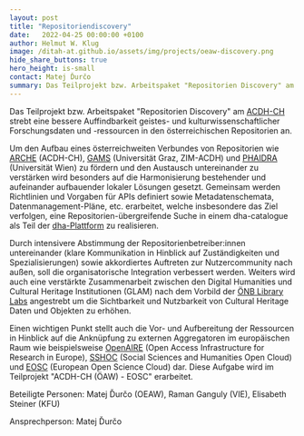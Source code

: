 ```yaml
---
layout: post
title: "Repositoriendiscovery"
date:   2022-04-25 00:00:00 +0100
author: Helmut W. Klug
image: /ditah-at.github.io/assets/img/projects/oeaw-discovery.png
hide_share_buttons: true
hero_height: is-small
contact: Matej Ďurčo
summary: Das Teilprojekt bzw. Arbeitspaket "Repositorien Discovery" am ACDH-CH strebt eine bessere Auffindbarkeit geistes- und kulturwissenschaftlicher Forschungsdaten und -ressourcen in den österreichischen Repositorien an. 
---
```

Das Teilprojekt bzw. Arbeitspaket "Repositorien Discovery" am [ACDH-CH](https://www.oeaw.ac.at/acdh/) strebt eine bessere Auffindbarkeit geistes- und kulturwissenschaftlicher Forschungsdaten und -ressourcen in den österreichischen Repositorien an.

Um den Aufbau eines österreichweiten Verbundes von Repositorien wie [ARCHE](https://arche.acdh.oeaw.ac.at/) (ACDH-CH), [GAMS](https://gams.uni-graz.at/) (Universität Graz, ZIM-ACDH) und [PHAIDRA](https://phaidra.univie.ac.at/) (Universität Wien) zu fördern und den Austausch untereinander zu verstärken wird besonders auf die Harmonisierung bestehender und aufeinander aufbauender lokaler Lösungen gesetzt. Gemeinsam werden Richtlinien und Vorgaben für APIs definiert sowie Metadatenschemata, Datenmanagement-Pläne, etc. erarbeitet, welche insbesondere das Ziel verfolgen, eine Repositorien-übergreifende Suche in einem dha-catalogue als Teil der [dha-Plattform](https://digital-humanities.at/de) zu realisieren.

Durch intensivere Abstimmung der Repositorienbetreiber:innen untereinander (klare Kommunikation in Hinblick auf Zuständigkeiten und Spezialisierungen) sowie akkordiertes Auftreten zur Nutzercommunity nach außen, soll die organisatorische Integration verbessert werden. Weiters wird auch eine verstärkte Zusammenarbeit zwischen den Digital Humanities und Cultural Heritage Institutionen (GLAM) nach dem Vorbild der [ÖNB Library Labs](https://labs.onb.ac.at/de/) angestrebt um die Sichtbarkeit und Nutzbarkeit von Cultural Heritage Daten und Objekten zu erhöhen.

Einen wichtigen Punkt stellt auch die Vor- und Aufbereitung der Ressourcen in Hinblick auf die Anknüpfung zu externen Aggregatoren im europäischen Raum wie beispielsweise [OpenAIRE](https://www.openaire.eu/) (Open Access Infrastructure for Research in Europe), [SSHOC](https://sshopencloud.eu/) (Social Sciences and Humanities Open Cloud) und [EOSC](https://www.eosc.eu/) (European Open Science Cloud) dar. Diese Aufgabe wird im Teilprojekt "ACDH-CH (ÖAW) - EOSC" erarbeitet.

Beteiligte Personen: Matej Ďurčo (OEAW), Raman Ganguly (VIE), Elisabeth Steiner (KFU)

Ansprechperson: Matej Ďurčo
